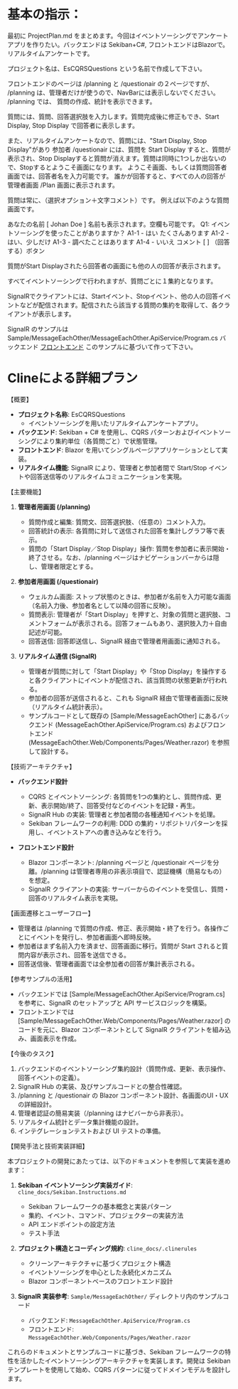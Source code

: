 # 基本の指示：

最初に ProjectPlan.md をまとめます。今回はイベントソーシングでアンケートアプリを作りたい。バックエンドは Sekiban+C#, フロントエンドはBlazorで。リアルタイムアンケートです。

プロジェクト名は、EsCQRSQuestions という名前で作成して下さい。

フロントエンドのページは /planning と /questionair の２ページですが、 /planning は、管理者だけが使うので、NavBarには表示しないでください。
/planning では、 質問の作成、統計を表示できます。

質問には、質問、回答選択肢を入力します。質問完成後に修正もでき、Start Display, Stop Display で回答者に表示します。

また、リアルタイムアンケートなので、質問には、"Start Display, Stop Display"があり 参加者 /questionair には、質問を Start Display すると、質問が表示され、Stop Displayすると質問が消えます。質問は同時に1つしか出ないので、Stopするとようこそ画面になります。
ようこそ画面、もしくは質問回答者画面では、回答者名を入力可能です。
誰かが回答すると、すべての人の回答が管理者画面 /Plan 画面に表示されます。

質問は常に、（選択オプション＋文字コメント）です。
例えば以下のような質問画面です。

あなたの名前 [ Johan Doe ] 名前も表示されます。空欄も可能です。
Q1: イベントソーシングを使ったことがありますか？
A1-1 - はい たくさんあります
A1-2 - はい、少しだけ
A1-3 - 調べたことはあります
A1-4 - いいえ
コメント [       ]
（回答する）ボタン

質問がStart Displayされたら回答者の画面にも他の人の回答が表示されます。

すべてイベントソーシングで行われますが、質問ごとに１集約となります。

SignalRでクライアントには、Startイベント、Stopイベント、他の人の回答イベントなどが配信されます。配信されたら該当する質問の集約を取得して、各クライアントが表示します。

SignalR のサンプルは
Sample/MessageEachOther/MessageEachOther.ApiService/Program.cs バックエンド
[フロントエンド](Sample/MessageEachOther/MessageEachOther.Web/Components/Pages/Weather.razor)
このサンプルに基づいて作って下さい。

# Clineによる詳細プラン

【概要】
- **プロジェクト名称**: EsCQRSQuestions
  - イベントソーシングを用いたリアルタイムアンケートアプリ。
- **バックエンド**: Sekiban + C# を使用し、CQRS パターンおよびイベントソーシングにより集約単位（各質問ごと）で状態管理。
- **フロントエンド**: Blazor を用いてシングルページアプリケーションとして実装。
- **リアルタイム機能**: SignalR により、管理者と参加者間で Start/Stop イベントや回答送信等のリアルタイムコミュニケーションを実現。

【主要機能】
1. **管理者用画面 (/planning)**
   - 質問作成と編集: 質問文、回答選択肢、（任意の）コメント入力。
   - 回答統計の表示: 各質問に対して送信された回答を集計しグラフ等で表示。
   - 質問の「Start Display／Stop Display」操作: 質問を参加者に表示開始・終了させる。なお、/planning ページはナビゲーションバーからは隠し、管理者限定とする。

2. **参加者用画面 (/questionair)**
   - ウェルカム画面: ストップ状態のときは、参加者が名前を入力可能な画面（名前入力後、参加者名として以降の回答に反映）。
   - 質問表示: 管理者が「Start Display」を押すと、対象の質問と選択肢、コメントフォームが表示される。回答フォームもあり、選択肢入力＋自由記述が可能。
   - 回答送信: 回答即送信し、SignalR 経由で管理者用画面に通知される。

3. **リアルタイム通信 (SignalR)**
   - 管理者が質問に対して「Start Display」や「Stop Display」を操作すると各クライアントにイベントが配信され、該当質問の状態更新が行われる。
   - 参加者の回答が送信されると、これも SignalR 経由で管理者画面に反映（リアルタイム統計表示）。
   - サンプルコードとして既存の [Sample/MessageEachOther] にあるバックエンド (MessageEachOther.ApiService/Program.cs) およびフロントエンド (MessageEachOther.Web/Components/Pages/Weather.razor) を参照して設計する。

【技術アーキテクチャ】
- **バックエンド設計**
  - CQRS とイベントソーシング: 各質問を1つの集約とし、質問作成、更新、表示開始/終了、回答受付などのイベントを記録・再生。
  - SignalR Hub の実装: 管理者と参加者間の各種通知イベントを処理。
  - Sekiban フレームワークの利用: DDD の集約・リポジトリパターンを採用し、イベントストアへの書き込みなどを行う。
  
- **フロントエンド設計**
  - Blazor コンポーネント: /planning ページと /questionair ページを分離。/planning は管理者専用の非表示項目で、認証機構（簡易なもの）を想定。
  - SignalR クライアントの実装: サーバーからのイベントを受信し、質問・回答のリアルタイム表示を実現。

【画面遷移とユーザーフロー】
- 管理者は /planning で質問の作成、修正、表示開始・終了を行う。各操作ごとにイベントを発行し、参加者画面へ即時反映。
- 参加者はまず名前入力を済ませ、回答画面に移行。質問が Start されると質問内容が表示され、回答を送信できる。
- 回答送信後、管理者画面では全参加者の回答が集計表示される。

【参考サンプルの活用】
- バックエンドでは [Sample/MessageEachOther.ApiService/Program.cs] を参考に、SignalR のセットアップと API サービスロジックを構築。
- フロントエンドでは [Sample/MessageEachOther.Web/Components/Pages/Weather.razor] のコードを元に、Blazor コンポーネントとして SignalR クライアントを組み込み、画面表示を作成。

【今後のタスク】
1. バックエンドのイベントソーシング集約設計（質問作成、更新、表示操作、回答イベントの定義）。
2. SignalR Hub の実装、及びサンプルコードとの整合性確認。
3. /planning と /questionair の Blazor コンポーネント設計、各画面のUI・UXの詳細設計。
4. 管理者認証の簡易実装（/planning はナビバーから非表示）。
5. リアルタイム統計とデータ集計機能の設計。
6. インテグレーションテストおよび UI テストの準備。

【開発手法と技術実装詳細】

本プロジェクトの開発にあたっては、以下のドキュメントを参照して実装を進めます：

1. **Sekiban イベントソーシング実装ガイド**: `cline_docs/Sekiban.Instructions.md`
   - Sekiban フレームワークの基本概念と実装パターン
   - 集約、イベント、コマンド、プロジェクターの実装方法
   - API エンドポイントの設定方法
   - テスト手法

2. **プロジェクト構造とコーディング規約**: `cline_docs/.clinerules`
   - クリーンアーキテクチャに基づくプロジェクト構造
   - イベントソーシングを中心とした永続化メカニズム
   - Blazor コンポーネントベースのフロントエンド設計

3. **SignalR 実装参考**: `Sample/MessageEachOther/` ディレクトリ内のサンプルコード
   - バックエンド: `MessageEachOther.ApiService/Program.cs`
   - フロントエンド: `MessageEachOther.Web/Components/Pages/Weather.razor`

これらのドキュメントとサンプルコードに基づき、Sekiban フレームワークの特性を活かしたイベントソーシングアーキテクチャを実装します。開発は Sekiban テンプレートを使用して始め、CQRS パターンに従ってドメインモデルを設計します。
